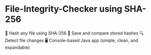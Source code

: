 # File-Integrity-Checker using SHA-256

📁 Hash any file using SHA-256  🧮 Save and compare stored hashes  🔍 Detect file changes  🖥️ Console-based Java app (simple, clean, and expandable)
